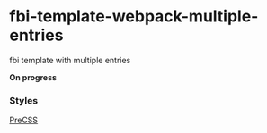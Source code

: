 # fbi-template-webpack-multiple-entries
fbi template with multiple entries

__On progress__


### Styles
[PreCSS](https://github.com/jonathantneal/precss)